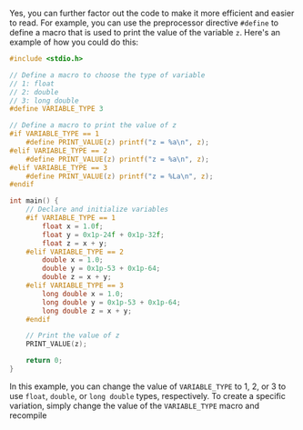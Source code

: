 
Yes, you can further factor out the code to make it more efficient and easier to read. For example, you can use the preprocessor directive `#define` to define a macro that is used to print the value of the variable `z`. Here's an example of how you could do this:

```c
#include <stdio.h>

// Define a macro to choose the type of variable
// 1: float
// 2: double
// 3: long double
#define VARIABLE_TYPE 3

// Define a macro to print the value of z
#if VARIABLE_TYPE == 1
    #define PRINT_VALUE(z) printf("z = %a\n", z);
#elif VARIABLE_TYPE == 2
    #define PRINT_VALUE(z) printf("z = %a\n", z);
#elif VARIABLE_TYPE == 3
    #define PRINT_VALUE(z) printf("z = %La\n", z);
#endif

int main() {
    // Declare and initialize variables
    #if VARIABLE_TYPE == 1
        float x = 1.0f;
        float y = 0x1p-24f + 0x1p-32f;
        float z = x + y;
    #elif VARIABLE_TYPE == 2
        double x = 1.0;
        double y = 0x1p-53 + 0x1p-64;
        double z = x + y;
    #elif VARIABLE_TYPE == 3
        long double x = 1.0;
        long double y = 0x1p-53 + 0x1p-64;
        long double z = x + y;
    #endif

    // Print the value of z
    PRINT_VALUE(z);

    return 0;
}
```

In this example, you can change the value of `VARIABLE_TYPE` to 1, 2, or 3 to use `float`, `double`, or `long double` types, respectively. To create a specific variation, simply change the value of the `VARIABLE_TYPE` macro and recompile

